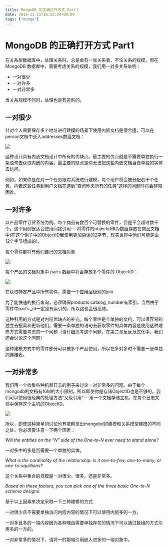 ```yaml
---
title: MongoDB 的正确打开方式 Part1
date: 2016-11-21T16:52:24+00:00
tags: ["mongo"]
---
```


# MongoDB 的正确打开方式 Part1

在关系型数据库中，处理关系时，总是会有一张关系表，不论关系的规模，但在 MongoDB 数据库中，需要考虑关系的规模，我们用一对多关系举例：

* 一对很少
* 一对许多
* 一对非常多

当关系规模不同时，处理也是有差别的。

## 一对很少

针对个人需要保存多个地址进行建模的场景下使用内嵌文档是很合适，可以在person文档中嵌入addresses数组文档：

![](http://upload-images.jianshu.io/upload_images/14570-d1eb77395ba46204.png)

这种设计具有内嵌文档设计中所有的优缺点。最主要的优点就是不需要单独执行一条语句去获取内嵌的内容。最主要的缺点是你无法把这些内嵌文档当做单独的实体去访问。

例如，如果你是在对一个任务跟踪系统进行建模，每个用户将会被分配若干个任务。内嵌这些任务到用户文档在遇到“查询昨天所有的任务”这样的问题时将会非常困难。

## 一对许多

以产品零件订货系统为例。每个商品有数百个可替换的零件，但是不会超过数千个。这个用例很适合使用间接引用---将零件的objectid作为数组存放在商品文档中(在这个例子中的ObjectID我使用更加易读的2字节，现实世界中他们可能是由12个字节组成的)。

每个零件都将有他们自己的文档对象

![](http://upload-images.jianshu.io/upload_images/14570-16c4bc27b47933f8.png)

每个产品的文档对象中 parts 数组中将会存放多个零件的 ObjectID：

![](http://upload-images.jianshu.io/upload_images/14570-7dee8ae5d826224f.png)

在获取特定产品中所有零件，需要一个应用层级别的join

为了能快速的执行查询，必须确保products.catalog_number有索引。当然由于零件中parts._id一定是有索引的，所以这也会很高效。

这种引用的方式是对内嵌优缺点的补充。每个零件是个单独的文档，可以很容易的独立去搜索和更新他们。需要一条单独的语句去获取零件的具体内容是使用这种建模方式需要考虑的一个问题（请仔细思考这个问题，在第二章反反范式化中，我们还会讨论这个问题）

这种建模方式中的零件部分可以被多个产品使用，所以在多对多时不需要一张单独的连接表。

## 一对非常多

我们用一个收集各种机器日志的例子来讨论一对非常多的问题。由于每个mongodb的文档有16M的大小限制，所以即使你是存储ObjectID也是不够的。我们可以使用很经典的处理方法“父级引用”---用一个文档存储主机，在每个日志文档中保存这个主机的ObjectID。

![](http://upload-images.jianshu.io/upload_images/14570-4e434c02f63d7bbf.png)

所以，即使这种简单的讨论也有能察觉出mongobd的建模和关系模型建模的不同之处。你必须要注意一下两个因素：

*Will the entities on the “N” side of the One-to-N ever need to stand alone?*

一对多中的多是否需要一个单独的实体。

*What is the cardinality of the relationship: is it one-to-few; one-to-many; or one-to-squillions?*

这个关系中集合的规模是一对很少，很多，还是非常多。

*Based on these factors, you can pick one of the three basic One-to-N schema designs:*

基于以上因素来决定采取一下三种建模的方式

一对很少且不需要单独访问内嵌内容的情况下可以使用内嵌多的一方。

一对多且多的一端内容因为各种理由需要单独存在的情况下可以通过数组的方式引用多的一方的。

一对非常多的情况下，请将一的那端引用嵌入进多的一端对象中。